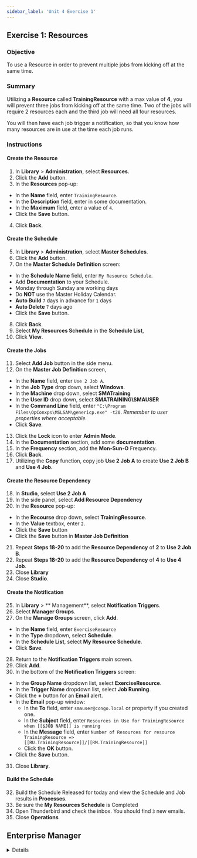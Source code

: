 ```yaml
---
sidebar_label: 'Unit 4 Exercise 1'
---
```


## Exercise 1: Resources

### Objective

To use a Resource in order to prevent multiple jobs from kicking off at the same time.

### Summary

Utilizing a **Resource** called **TrainingResource** with a max value of **4**, you will prevent three jobs from kicking off at the same time. Two of the jobs will require 2 resources each and the third job will need all four resources.

You will then have each job trigger a notification, so that you know how many resources are in use at the time each job runs.

### Instructions

#### Create the Resource

1.	In **Library** > **Administration**, select **Resources**. 
2.	Click the **Add** button.
3.	In the **Resources** pop-up:
  * In the **Name** field, enter ```TrainingResource```.
  * In the **Description** field, enter in some documentation.
  * In the **Maximum** field, enter a value of ```4```.
  * Click the **Save** button.
4.  Click **Back**.

#### Create the Schedule

5.	In **Library** > **Administration**, select **Master Schedules**.
6.	Click the **Add** button.
7.	On the **Master Schedule Definition** screen:
  * In the **Schedule Name** field, enter ```My Resource Schedule```.
  * Add **Documentation** to your Schedule.
  * Monday through Sunday are working days
  * Do **NOT** use the Master Holiday Calendar.
  * **Auto Build** ```7``` days in advance for ```1``` days
  * **Auto Delete** ```7``` days ago
  * Click the **Save** button.
8.  Click **Back**.
9.	Select **My Resources Schedule** in the **Schedule List**,
10. Click **View**.

#### Create the Jobs

11.	Select **Add Job** button in the side menu.
12.	On the **Master Job Definition** screen, 
  * In the **Name** field, enter ```Use 2 Job A```.
  * In the **Job Type** drop down, select **Windows**.
  * In the **Machine** drop down, select **SMATraining**
  * In the **User ID** drop down, select **SMATRAINING\SMAUSER**
  * In the **Command Line** field, enter ```"C:\Program Files\OpConxps\MSLSAM\genericp.exe" -t20```. _Remember to user properties where acceptable._
  * Click **Save**.
13. Click the **Lock** icon to enter **Admin Mode**.
14. In the **Documentation** section, add some **documentation**.
15. In the **Frequency** section, add the **Mon-Sun-O** Frequency.
16. Click **Back**.
17. Utilizing the **Copy** function, copy job **Use 2 Job A** to create **Use 2 Job B** and **Use 4 Job**.

#### Create the Resource Dependency

18.	In **Studio**, select **Use 2 Job A**
19. In the side panel, select **Add Resource Dependency**
20. In the **Resource** pop-up:
  * In the **Recourse** drop down, select **TrainingResource**.
  * In the **Value** textbox, enter ```2```.
  * Click the **Save** button
  * Click the **Save** button in **Master Job Definition**
21. Repeat **Steps 18-20** to add the **Resource Dependency** of **2** to **Use 2 Job B**.
22. Repeat **Steps 18-20** to add the **Resource Dependency** of **4** to **Use 4 Job**.
23. Close **Library**
24. Close **Studio**.

#### Create the Notification

25. In **Library** > ** Management**, select **Notification Triggers**.
26. Select **Manager Groups**.
27. On the **Manage Groups** screen, click **Add**.
  * In the **Name** field, enter ```ExerciseResource```
  * In the **Type** dropdown, select **Schedule**.
  * In the **Schedule List**, select **My Resource Schedule**.
  * Click **Save**.
28. Return to the **Notification Triggers** main screen.
29. Click **Add**.
30. In the bottom of the **Notification Triggers** screen:
  * In the **Group Name** dropdown list, select **ExerciseResource**.
  * In the **Trigger Name** dropdown list, select **Job Running**.
  * Click the **+** button for an **Email** alert.
  * In the **Email** pop-up window:
    * In the **To** field, enter ```smauser@congo.local``` or property if you created one.
	* In the **Subject** field, enter ```Resources in Use for TrainingResource when [[$JOB NAME]] is running```
	* In the **Message** field, enter ```Number of Resources for resource TrainingResource => [[RU.TrainingResource]]/[[RM.TrainingResource]]```
	* Click the **OK** button.
  * Click the **Save** button.
31. Close **Library**.

#### Build the Schedule

32.	Build the Schedule Released for today and view the Schedule and Job results in **Processes**.
33.	Be sure the **My Resources Schedule** is Completed
34.	Open Thunderbird and check the inbox. You should find ```3``` new emails.
35. Close **Operations**



## Enterprise Manager

<details>

:::tip [Walkthrough Video - Unit 4 Exercise 1](../static/videobasic/U4E1.mp4)

:::


1.	Under the **Administration** topic, Double-Click on **Resources**. 
2.	Click the **Add** button on the Resources toolbar.
3.	In the **Name** textbox, type **TrainingResource**, type some documentation and in the **Max Resources** enter a value of ```4```.
4.	Click the **Save** button on the Resources toolbar. Close the Resources tab.
5.	Under the Administration topic, Double-Click Schedule Master.
6.	Click the Add button on the Schedule Master toolbar.
7.	Add a new Schedule called **My Resources Schedule**.
8.	Use these settings for the Schedule:
	* Monday through Sunday are working days
	* Do **NOT** use the Master Holiday Calendar.
	* **Auto Build** ```7``` days in advance for ```1``` days
	* **Auto Delete** ```7``` days ago
	* Add **Documentation** to your Schedule.
9.	Close the **Schedule Master** and open the **Job Master** to add your Jobs.
10.	Select the **My Resources Schedule**.
11.	Click the **Add** button on the **Job Master** toolbar.
12.	Add a new Job named **Resource Use 2 Job A** to run the ```Genericp.exe``` program to run for ```20``` seconds on the **SMATraining** machine using the ```SMATRAINING\SMAUSER``` User ID and add the **Mon-Sun-O** Frequency to the Job (refer to Job definition in Unit 1 for help). Add **Documentation**.
13.	Create a **Threshold/Resource Dependency**:
	* Click on the **Dependencies** tab
	* Click on the **Threshold/Resource Dependency** tab
	* In the **Threshold/Resource Dependency** frame, click the **Add** button.
	* In the **Threshold/Resource** drop-down list, select **TrainingResource**.
	* In the **Value** textbox, type ```2```.
	* Click the **OK** button
14.	Click the **Copy** button on the **Job Master** toolbar to copy this Job.
15.	Name the new Job as **Resource Use 2 Job B**. Change Documentation if needed.
16.	Click the **Copy** button on the **Job Master** toolbar to copy this Job.
17.	Name the new Job as **Resource Use 4 Job**. Change Documentation if needed.
18.	Be sure you have **Resource Use 4 Job** selected.
	* Click on the **Dependencies** tab
	* Click on the **Threshold/Resource Dependency** tab.
	* In the **Threshold/Resource Dependency** frame, Double-Click the **Threshold/Resource** dependency that was copied from the previous Job.
	* Check if the **Threshold/Resource** drop-down list has **TrainingResource**.
	* Change the **Value** textbox to ```4```.
	* Click the **OK** button
19.	Close the **Job Master**.
20.	Under **Management** Double-Click **Notification Manager** and click the **Jobs** tab.
21.	Create a **new root group** called **ExerciseResource** (Right-Click and select **Add Root Group**).
22.	Check **My Resources Schedule** (on the right side of the screen) checkbox and then click the **Save** button.
23.	Right-Click the **ExerciseResource** group and select **Add Job Trigger > Job Running**.
24.	Check the **Send Email (SMTP)** checkbox.
25.	Click the **Email** tab and setup the configuration to send emails according to the following:
	* To: ```smauser@congo.local```
	* Subject: Resources in Use for TrainingResource when ```[[$JOB NAME]]``` is running
	* Message: Number of Resources for resource TrainingResource=> ```[[RU.TrainingResource]]/[[RM.TrainingResource]]```
26.	Click the **Save** button.
27.	Close the **Notification Manager** tab.
28.	Build the Schedule Released for today.
	* Open one of the operations views (**List** or **Matrix**) or use **Solution Manager**.
29.	Be sure the **My Resources Schedule** is Completed
30.	Open Thunderbird and check the inbox. _You should find ```6``` new emails._

</details>